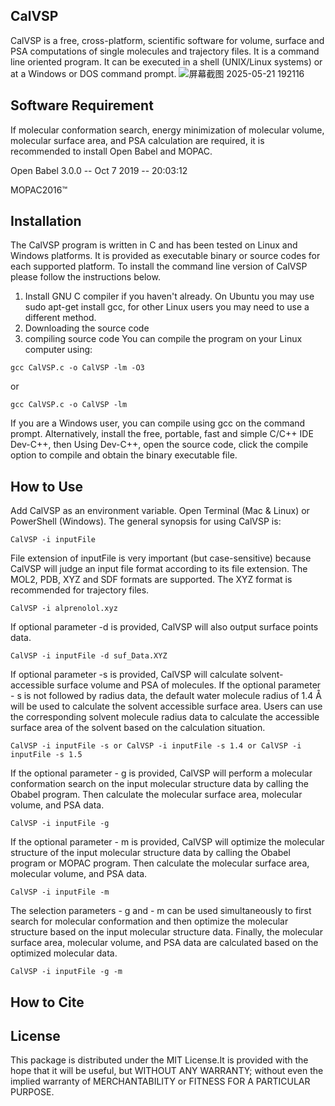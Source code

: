 ## CalVSP

CalVSP is a free, cross-platform, scientific software for volume, surface and PSA computations of single molecules and trajectory files. It is a command line oriented program. It can be executed in a shell (UNIX/Linux systems) or at a Windows or DOS command prompt.
![屏幕截图 2025-05-21 192116](https://github.com/user-attachments/assets/0ac588c7-f8f2-4dff-ae1c-41955d163c77)

## Software Requirement
If molecular conformation search, energy minimization of molecular volume, molecular surface area, and PSA calculation are required, it is recommended to install Open Babel and MOPAC.

Open Babel 3.0.0 -- Oct  7 2019 -- 20:03:12

MOPAC2016™


## **Installation**
The CalVSP program is written in C and has been tested on Linux and Windows platforms. It is provided as executable binary or source codes for each supported platform. To install the command line version of CalVSP please follow the instructions below.
1. Install GNU C compiler if you haven't already. On Ubuntu you may use sudo apt-get install gcc, for other Linux users you may need to use a different method.
2. Downloading the source code
3. compiling source code You can compile the program on your Linux computer using: 

```
gcc CalVSP.c -o CalVSP -lm -O3
```
  or

```
gcc CalVSP.c -o CalVSP -lm
```
If you are a Windows user, you can compile using gcc on the command prompt. Alternatively, install the free, portable, fast and simple C/C++ IDE Dev-C++, then Using Dev-C++, open the source code, click the compile option to compile and obtain the binary executable file.


## **How to Use**
Add CalVSP as an environment variable.
Open Terminal (Mac & Linux) or PowerShell (Windows).
The general synopsis for using CalVSP is:
```
CalVSP -i inputFile 
```
File extension of inputFile is very important (but case-sensitive) because CalVSP will judge an input file format according to its file extension. The MOL2, PDB, XYZ and SDF formats are supported. The XYZ format is recommended for trajectory files.

```
CalVSP -i alprenolol.xyz
```
If optional parameter -d is provided, CalVSP will also output surface points data. 

```
CalVSP -i inputFile -d suf_Data.XYZ
```

If optional parameter -s is provided, CalVSP will calculate solvent-accessible surface volume and PSA of molecules. If the optional parameter - s is not followed by radius data, the default water molecule radius of 1.4 Å will be used to calculate the solvent accessible surface area. Users can use the corresponding solvent molecule radius data to calculate the accessible surface area of the solvent based on the calculation situation.

```
CalVSP -i inputFile -s or CalVSP -i inputFile -s 1.4 or CalVSP -i inputFile -s 1.5
```

If the optional parameter - g is provided, CalVSP will perform a molecular conformation search on the input molecular structure data by calling the Obabel program. Then calculate the molecular surface area, molecular volume, and PSA data.

```
CalVSP -i inputFile -g
```

If the optional parameter - m is provided, CalVSP will optimize the molecular structure of the input molecular structure data by calling the Obabel program or MOPAC program. Then calculate the molecular surface area, molecular volume, and PSA data.
```
CalVSP -i inputFile -m
```
The selection parameters - g and - m can be used simultaneously to first search for molecular conformation and then optimize the molecular structure based on the input molecular structure data. Finally, the molecular surface area, molecular volume, and PSA data are calculated based on the optimized molecular data.
```
CalVSP -i inputFile -g -m
```



## **How to Cite**
## **License**
This package is distributed under the MIT License.It is provided with the hope that it will be useful, but WITHOUT ANY WARRANTY; without even the implied warranty of MERCHANTABILITY or FITNESS FOR A PARTICULAR PURPOSE. 

<!--
**CalVSP/CalVSP** is a ✨ _special_ ✨ repository because its `README.md` (this file) appears on your GitHub profile.

Here are some ideas to get you started:

- 🔭 I’m currently working on ...
- 🌱 I’m currently learning ...
- 👯 I’m looking to collaborate on ...
- 🤔 I’m looking for help with ...
- 💬 Ask me about ...
- 📫 How to reach me: ...
- 😄 Pronouns: ...
- ⚡ Fun fact: ...
-->
